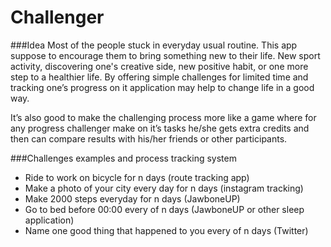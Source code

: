 Challenger
==============
###Idea
Most of the people stuck in everyday usual routine. This app suppose to encourage them to bring something new to their life. New sport activity, discovering one's creative side, new positive habit, or one more step to a healthier life. By offering simple challenges for limited time and tracking one’s progress on it application may help to change life in a good way.

It’s also good to make the challenging process more like a game where for any progress challenger make on it’s tasks he/she gets extra credits and then can compare results with his/her friends or other participants.

###Challenges examples and process tracking system
 - Ride to work on bicycle for n days (route tracking app)
 - Make a photo of your city every day for n days (instagram tracking)
 - Make 2000 steps everyday for n days (JawboneUP)
 - Go to bed before 00:00 every of n days (JawboneUP or other sleep application)
 - Name one good thing that happened to you every of n days (Twitter)
